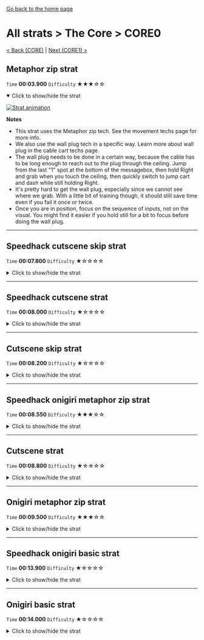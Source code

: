 [Go back to the home page](https://github.com/Doublevil/scbspeedrun)

# All strats > The Core > CORE0

[< Back (CORE)](https://github.com/Doublevil/scbspeedrun/blob/main/levels/all_lvl/CORE/CORE.md) | [Next (CORE1) >](https://github.com/Doublevil/scbspeedrun/blob/main/levels/all_lvl/CORE/CORE1.md)

## Metaphor zip strat

`Time` **00:03.900** `Difficulty` ★★★☆☆
<details open>
  <summary>Click to show/hide the strat</summary>

  [![Strat animation](https://github.com/Doublevil/scbspeedrun/blob/main/media/levels/CORE/CORE0_MetaphorZip.webp)](https://github.com/Doublevil/scbspeedrun/blob/main/media/levels/CORE/CORE0_MetaphorZip.mp4?raw=true)

  **Notes**
  - This strat uses the Metaphor zip tech. See the movement techs page for more info.
  - We also use the wall plug tech in a specific way. Learn more about wall plug in the cable cart techs page.
  - The wall plug needs to be done in a certain way, because the cable has to be long enough to reach out to the plug through the ceiling. Jump from the last "1" spot at the bottom of the messagebox, then hold Right and grab when you touch the ceiling, then quickly switch to jump cart and dash while still holding Right.
  - It's pretty hard to get the wall plug, especially since we cannot see where we grab. With a little bit of training though, it should still save time even if you fail it once or twice.
  - Once you are in position, focus on the sequence of inputs, not on the visual. You might find it easier if you hold still for a bit to focus before doing the wall plug.
</details>

---
## Speedhack cutscene skip strat

`Time` **00:07.800** `Difficulty` ★☆☆☆☆
<details>
  <summary>Click to show/hide the strat</summary>

  [![Strat animation](https://github.com/Doublevil/scbspeedrun/blob/main/media/levels/CORE/CORE0_S_CutsceneSkip.webp)](https://github.com/Doublevil/scbspeedrun/blob/main/media/levels/CORE/CORE0_S_CutsceneSkip.mp4?raw=true)

  **Notes**
  - We avoid entirely the trigger of the cutscene by jumping over it.
</details>

---
## Speedhack cutscene strat

`Time` **00:08.000** `Difficulty` ★☆☆☆☆
<details>
  <summary>Click to show/hide the strat</summary>

  [![Strat animation](https://github.com/Doublevil/scbspeedrun/blob/main/media/levels/CORE/CORE0_S_Cutscene.webp)](https://github.com/Doublevil/scbspeedrun/blob/main/media/levels/CORE/CORE0_S_Cutscene.mp4?raw=true)
</details>

---
## Cutscene skip strat

`Time` **00:08.200** `Difficulty` ★☆☆☆☆
<details>
  <summary>Click to show/hide the strat</summary>

  [![Strat animation](https://github.com/Doublevil/scbspeedrun/blob/main/media/levels/CORE/CORE0_NoCutscene.webp)](https://github.com/Doublevil/scbspeedrun/blob/main/media/levels/CORE/CORE0_NoCutscene.mp4?raw=true)

  **Notes**
  - We avoid entirely the trigger of the cutscene by jumping over it.
</details>

---
## Speedhack onigiri metaphor zip strat

`Time` **00:08.550** `Difficulty` ★★★☆☆
<details>
  <summary>Click to show/hide the strat</summary>

  [![Strat animation](https://github.com/Doublevil/scbspeedrun/blob/main/media/levels/CORE/CORE0_S_OnigiriMetaphorZip.webp)](https://github.com/Doublevil/scbspeedrun/blob/main/media/levels/CORE/CORE0_S_OnigiriMetaphorZip.mp4?raw=true)

  **Notes**
  - This strat uses the Metaphor zip tech. See the movement techs page for more info.
  - Metaphor zip is harder with speedhack because of the wall running mechanics. To make it consistent, we use the voltage cart only after a long jump, so that we are as close as possible to the corner when switching to jump cart. This way, we can dash into the corner and immediately jump through the wall.
  - Then, we also use the wall plug tech in a specific way. Learn more about wall plug in the cable cart techs page.
  - The wall plug needs to be done in a certain way, because the cable has to be long enough to reach out to the plug through the ceiling. Jump from the last "1" spot at the bottom of the messagebox, then hold Right and grab when you touch the ceiling, then quickly switch to jump cart and dash while still holding Right.
  - It's pretty hard to get the wall plug, especially since we cannot see where we grab. With a little bit of training though, it should still save time even if you fail it once or twice.
  - Once you are in position, focus on the sequence of inputs, not on the visual. You might find it easier if you hold still for a bit to focus before doing the wall plug.
</details>

---
## Cutscene strat

`Time` **00:08.800** `Difficulty` ★☆☆☆☆
<details>
  <summary>Click to show/hide the strat</summary>

  [![Strat animation](https://github.com/Doublevil/scbspeedrun/blob/main/media/levels/CORE/CORE0_CutsceneStrat.webp)](https://github.com/Doublevil/scbspeedrun/blob/main/media/levels/CORE/CORE0_CutsceneStrat.mp4?raw=true)
</details>

---
## Onigiri metaphor zip strat

`Time` **00:09.500** `Difficulty` ★★★☆☆
<details>
  <summary>Click to show/hide the strat</summary>

  [![Strat animation](https://github.com/Doublevil/scbspeedrun/blob/main/media/levels/CORE/CORE0_OnigiriMetaphorZip.webp)](https://github.com/Doublevil/scbspeedrun/blob/main/media/levels/CORE/CORE0_OnigiriMetaphorZip.mp4?raw=true)

  **Notes**
  - This strat uses the Metaphor zip tech. See the movement techs page for more info.
  - We also use the wall plug tech in a specific way. Learn more about wall plug in the cable cart techs page.
  - The wall plug needs to be done in a certain way, because the cable has to be long enough to reach out to the plug through the ceiling. Jump from the last "1" spot at the bottom of the messagebox, then hold Right and grab when you touch the ceiling, then quickly switch to jump cart and dash while still holding Right.
  - It's pretty hard to get the wall plug, especially since we cannot see where we grab. With a little bit of training though, it should still save time even if you fail it once or twice.
  - Once you are in position, focus on the sequence of inputs, not on the visual. You might find it easier if you hold still for a bit to focus before doing the wall plug.
</details>

---
## Speedhack onigiri basic strat

`Time` **00:13.900** `Difficulty` ★☆☆☆☆
<details>
  <summary>Click to show/hide the strat</summary>

  [![Strat animation](https://github.com/Doublevil/scbspeedrun/blob/main/media/levels/CORE/CORE0_S_OnigiriStrat.webp)](https://github.com/Doublevil/scbspeedrun/blob/main/media/levels/CORE/CORE0_S_OnigiriStrat.mp4?raw=true)
</details>

---
## Onigiri basic strat

`Time` **00:14.000** `Difficulty` ★☆☆☆☆
<details>
  <summary>Click to show/hide the strat</summary>

  [![Strat animation](https://github.com/Doublevil/scbspeedrun/blob/main/media/levels/CORE/CORE0_OnigiriStrat.webp)](https://github.com/Doublevil/scbspeedrun/blob/main/media/levels/CORE/CORE0_OnigiriStrat.mp4?raw=true)

  **Notes**
  - Make sure to fly over the cutscene trigger when going back to the start.
</details>
